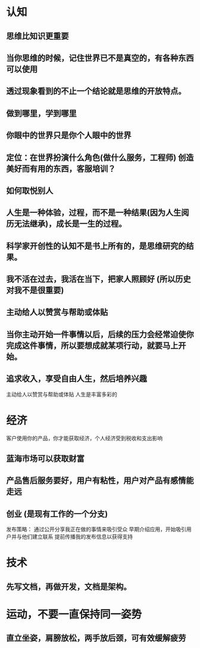 # 认知
## 思维比知识更重要
## 当你思维的时候，记住世界已不是真空的，有各种东西可以使用
## 透过现象看到的不止一个结论就是思维的开放特点。
## 做到哪里，学到哪里
## 你眼中的世界只是你个人眼中的世界
## 定位：在世界扮演什么角色(做什么服务，工程师) 创造美好而有用的东西，客服培训？
## 如何取悦别人
## 人生是一种体验，过程，而不是一种结果(因为人生阅历无法继承)，成长是一生的过程。
## 科学家开创性的认知不是书上所有的，是思维研究的结果。
## 我不活在过去，我活在当下，把家人照顾好 (所以历史对我不是很重要)
## 主动给人以赞赏与帮助或体贴
## 当你主动开始一件事情以后，后续的压力会经常迫使你完成这件事情，所以要想成就某项行动，就要马上开始。
## 追求收入，享受自由人生，然后培养兴趣
主动给人以赞赏与帮助或体贴
人生是丰富多彩的

# 经济

客户使用你的产品，你才能获取经济，个人经济受到税收和支出影响

## 蓝海市场可以获取财富
## 产品售后服务要好，用户有粘性，用户对产品有感情能走远

## 创业 (是现有工作的一个分支)

发布策略：
通过公开分享我正在做的事情来吸引受众
早期介绍应用，开始吸引用户并与他们建立联系
提前传播我的发布信息以获得支持

# 技术
## 先写文档，再做开发，文档是架构。

# 运动，不要一直保持同一姿势

## 直立坐姿，肩膀放松，两手放后颈，可有效缓解疲劳


